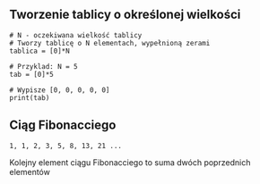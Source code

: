 ## Tworzenie tablicy o określonej wielkości

```
# N - oczekiwana wielkość tablicy
# Tworzy tablicę o N elementach, wypełnioną zerami
tablica = [0]*N

# Przyklad: N = 5
tab = [0]*5

# Wypisze [0, 0, 0, 0, 0]
print(tab)
```

## Ciąg Fibonacciego

`1, 1, 2, 3, 5, 8, 13, 21 ...`

Kolejny element ciągu Fibonacciego to suma dwóch poprzednich elementów